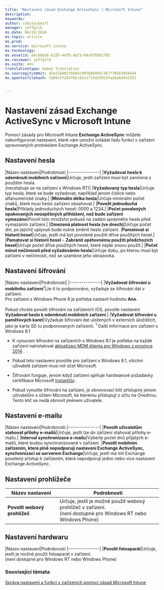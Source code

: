 ```yaml
---
title: "Nastavení zásad Exchange ActiveSync | Microsoft Intune"
description: 
keywords: 
author: robstackmsft
manager: jeffgilb
ms.date: 04/28/2016
ms.topic: article
ms.prod: 
ms.service: microsoft-intune
ms.technology: 
ms.assetid: e9cbb826-b155-4df6-abf3-60c6f05b2783
ms.reviewer: jeffgilb
ms.suite: ems
translationtype: Human Translation
ms.sourcegitcommit: 42e21b802fb605c98f688485c3b77703b3950e94
ms.openlocfilehash: 7ab9c5f283f65c82e1713d29923fa16a6a542352


---
```


# Nastavení zásad Exchange ActiveSync v Microsoft Intune
Pomocí zásady pro Microsoft Intune **Exchange ActiveSync** můžete nakonfigurovat nastavení, které vám umožní ovládat řadu funkcí v zařízení spravovaných protokolem Exchange ActiveSync.


## Nastavení hesla

|Název nastavení|Podrobnosti
|----------------|
|**Vyžadovat heslo k odemknutí mobilních zařízení**|Určuje, jestli zařízení musí být zamčená s použitím hesla.<br>(nevztahuje se na zařízení s Windows RT)|
|**Vyžadovaný typ hesla**|Určuje typ hesla, které se bude vyžadovat, například jenom číslice nebo alfanumerické znaky.|
|**Minimální délka hesla**|Určuje minimální počet znaků, které musí heslo zařízení obsahovat.|
|**Povolit jednoduchá hesla**|Příklady jednoduchých hesel: 0000 a 1234.|
|**Počet povolených opakovaných neúspěšných přihlášení, než bude zařízení vymazáno**|Povolí toto množství pokusů na zadání správného hesla před vymazáním zařízení.|
|**Omezená platnost hesla (ve dnech)**|Určuje počet dní, po jejichž uplynutí bude nutné změnit heslo zařízení.
|**Pamatovat si historii hesel**|Určuje, jestli má být povolené použití dříve použitých hesel.|
|**Pamatovat si historii hesel** – **Zabránit opětovnému použití předchozích hesel**|Určuje počet dříve použitých hesel, které nejde znovu použít.|
|**Počet minut nečinnosti před vyžadováním hesla**|Určuje dobu, po kterou musí být zařízení v nečinnosti, než se uzamkne jeho obrazovka.

## Nastavení šifrování

|Název nastavení|Podrobnosti|
|----------------|
|**Vyžadovat šifrování u mobilního zařízení**<sup>1</sup>|Je-li to podporováno, vyžaduje se šifrování dat v zařízení.<br>Pro zařízení s Windows Phone 8 je potřeba nastavit hodnotu **Ano**.<br /><br />Pokud chcete povolit šifrování na zařízeních iOS, povolte nastavení **Vyžadovat heslo k odemknutí mobilních zařízení**.|
|**Vyžadovat šifrování u paměťových karet**|Vyžaduje šifrování dat uložených v externích úložištích, jako je karta SD (u podporovaných zařízení).
<sup>1</sup> Další informace pro zařízení s Windows 8.1

-   K vynucení šifrování na zařízeních s Windows 8.1 je potřeba na každé zařízení nainstalovat [aktualizaci MDM klienta pro Windows z prosince 2014](http://support.microsoft.com/kb/3013816) .

-   Pokud toto nastavení povolíte pro zařízení s Windows 8.1, všichni uživatelé zařízení musí mít účet Microsoft.

-   Šifrování funguje, jenom když zařízení splňuje hardwarové požadavky certifikace Microsoft [InstantGo](http://blogs.windows.com/bloggingwindows/2014/06/19/instantgo-a-better-way-to-sleep/) .

-   Pokud vynutíte šifrování na zařízení, je obnovovací klíč přístupný jenom uživatelům s účtem Microsoft, ke kterému přistupují z účtu na Onedrivu. Tento klíč se nedá obnovit jménem uživatele.

## Nastavení e-mailu

|Název nastavení|Podrobnosti
|----------------|
|**Povolit uživatelům stahovat přílohy e-mailů**|Určuje, jestli lze do zařízení stahovat přílohy e-mailu.|
|**Interval synchronizace e-mailu**|Vyberte počet dnů přijatých e-mailů, které budou synchronizované v zařízení.
|**Povolit mobilním zařízením, která plně nepodporují nastavení Exchange ActiveSync, synchronizaci se serverem Exchange**|Určuje, jestli má mít Exchange povolený přístup k zařízením, která nepodporují jedno nebo více nastavení Exchange ActiveSync.

## Nastavení prohlížeče

|Název nastavení|Podrobnosti
|----------------|-
|**Povolit webový prohlížeč**|Určuje, jestli je možné použít webový prohlížeč v zařízení.<br>(není dostupné pro Windows RT nebo Windows Phone)

## Nastavení hardwaru

|Název nastavení|Podrobnosti
|----------------|
|**Povolit fotoaparát**|Určuje, jestli je možné použít fotoaparát v zařízení.<br>(není dostupné pro Windows RT nebo Windows Phone)



### Související témata
[Správa nastavení a funkcí v zařízeních pomocí zásad Microsoft Intune](manage-settings-and-features-on-your-devices-with-microsoft-intune-policies.md)




<!--HONumber=Jun16_HO4-->


